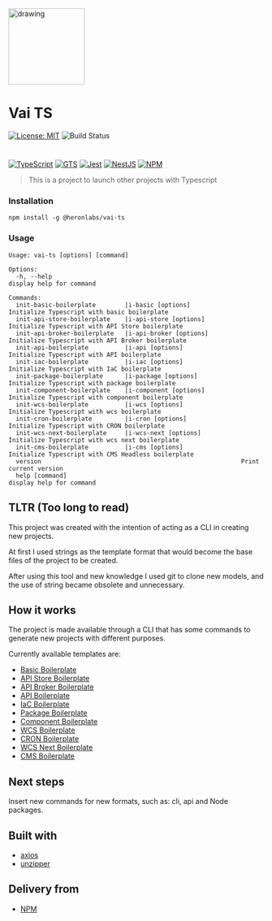 <img src="https://public-static-heronlabs.s3.amazonaws.com/images/vai-ts/vai-ts.png" alt="drawing" width="150"/>

# Vai TS

[![License: MIT](https://img.shields.io/badge/License-MIT-yellow.svg)](https://opensource.org/licenses/MIT)
![Build Status](https://github.com/heronlabs/vai-ts/actions/workflows/main.yml/badge.svg?branch=main)

#

[![TypeScript](https://img.shields.io/badge/typescript-%23007ACC.svg?style=for-the-badge&logo=typescript&logoColor=white)](https://www.typescriptlang.org)
[![GTS](https://img.shields.io/badge/GTS-4285F4?style=for-the-badge&logo=google&logoColor=white)](https://github.com/google/gts)
[![Jest](https://img.shields.io/badge/-jest-%23C21325?style=for-the-badge&logo=jest&logoColor=white)](https://github.com/facebook/jest)
[![NestJS](https://img.shields.io/badge/nestjs-%23E0234E.svg?style=for-the-badge&logo=nestjs&logoColor=white)](https://docs.nestjs.com/)
[![NPM](https://img.shields.io/npm/v/@heronlabs/vai-ts?style=for-the-badge)](https://www.npmjs.com/package/@heronlabs/vai-ts)

> This is a project to launch other projects with Typescript

### Installation

```
npm install -g @heronlabs/vai-ts
```

### Usage

```
Usage: vai-ts [options] [command]

Options:
  -h, --help                                                    display help for command

Commands:
  init-basic-boilerplate        |i-basic [options]              Initialize Typescript with basic boilerplate
  init-api-store-boilerplate    |i-api-store [options]          Initialize Typescript with API Store boilerplate
  init-api-broker-boilerplate   |i-api-broker [options]         Initialize Typescript with API Broker boilerplate
  init-api-boilerplate          |i-api [options]                Initialize Typescript with API boilerplate
  init-iac-boilerplate          |i-iac [options]                Initialize Typescript with IaC boilerplate
  init-package-boilerplate      |i-package [options]            Initialize Typescript with package boilerplate
  init-component-boilerplate    |i-component [options]          Initialize Typescript with component boilerplate
  init-wcs-boilerplate          |i-wcs [options]                Initialize Typescript with wcs boilerplate
  init-cron-boilerplate         |i-cron [options]               Initialize Typescript with CRON boilerplate
  init-wcs-next-boilerplate     |i-wcs-next [options]           Initialize Typescript with wcs next boilerplate
  init-cms-boilerplate          |i-cms [options]                Initialize Typescript with CMS Headless boilerplate
  version                                                       Print current version
  help [command]                                                display help for command
```

## TLTR (Too long to read)

This project was created with the intention of acting as a CLI in creating new projects.

At first I used strings as the template format that would become the base files of the project to be created.

After using this tool and new knowledge I used git to clone new models, and the use of string became obsolete and unnecessary.

## How it works

The project is made available through a CLI that has some commands to generate new projects with different purposes.

Currently available templates are:

- [Basic Boilerplate](https://github.com/heronlabs/vai-ts-basic-boilerplate)
- [API Store Boilerplate](https://github.com/heronlabs/vai-ts-api-store-boilerplate)
- [API Broker Boilerplate](https://github.com/heronlabs/vai-ts-api-broker-boilerplate)
- [API Boilerplate](https://github.com/heronlabs/vai-ts-api-boilerplate)
- [IaC Boilerplate](https://github.com/heronlabs/vai-ts-iac-boilerplate)
- [Package Boilerplate](https://github.com/heronlabs/vai-ts-package-boilerplate)
- [Component Boilerplate](https://github.com/heronlabs/vai-ts-component-boilerplate)
- [WCS Boilerplate](https://github.com/heronlabs/vai-ts-wcs-boilerplate)
- [CRON Boilerplate](https://github.com/heronlabs/vai-ts-cron-boilerplate)
- [WCS Next Boilerplate](https://github.com/heronlabs/vai-ts-wcs-next-boilerplate)
- [CMS Boilerplate](https://github.com/heronlabs/vai-ts-cms-boilerplate)

## Next steps

Insert new commands for new formats, such as: cli, api and Node packages.

## Built with

- [axios](https://github.com/axios)
- [unzipper](https://github.com/ZJONSSON/node-unzipper)

## Delivery from

- [NPM](https://www.npmjs.com/package/@heronlabs/vai-ts)

